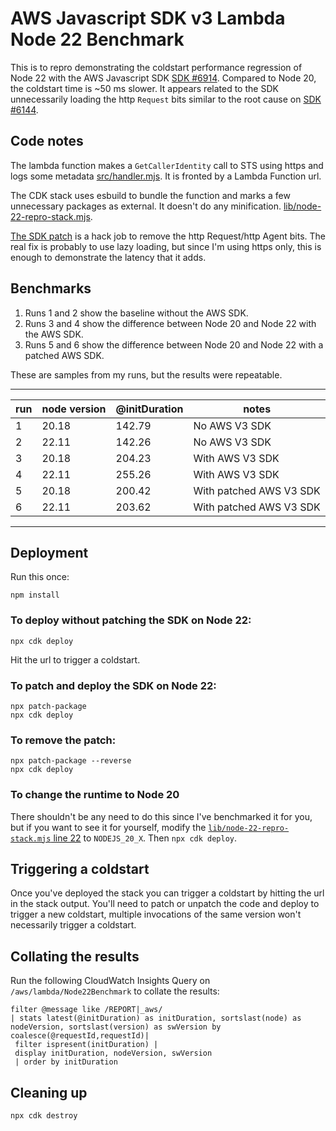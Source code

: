 # AWS Javascript SDK v3 Lambda Node 22 Benchmark

This is to repro demonstrating the coldstart performance regression of Node 22 with the AWS Javascript SDK [SDK #6914](https://github.com/aws/aws-sdk-js-v3/issues/6914). Compared to Node 20, the coldstart time is ~50 ms slower. It appears related to the SDK unnecessarily loading the http `Request` bits similar to the root cause on [SDK #6144](https://github.com/aws/aws-sdk-js-v3/issues/6144).

## Code notes
The lambda function makes a `GetCallerIdentity` call to STS using https and logs some metadata [src/handler.mjs](src/handler.mjs).  It is fronted by a Lambda Function url.

The CDK stack uses esbuild to bundle the function and marks a few unnecessary packages as external. It doesn't do any minification. [lib/node-22-repro-stack.mjs](lib/node-22-repro-stack.mjs).

[The SDK patch](patches/@smithy+node-http-handler+4.0.3.patch) is a hack job to remove the http Request/http Agent bits. The real fix is probably to use lazy loading, but since I'm using https only, this is enough to demonstrate the latency that it adds.

## Benchmarks

1. Runs 1 and 2 show the baseline without the AWS SDK. 
2. Runs 3 and 4 show the difference between Node 20 and Node 22 with the AWS SDK. 
3. Runs 5 and 6 show the difference between Node 20 and Node 22 with a patched AWS SDK. 

These are samples from my runs, but the results were repeatable.

---
| run | node version | @initDuration | notes |
| --- | --- | --- | --- |
| 1 | 20.18 | 142.79 | No AWS V3 SDK |
| 2 | 22.11 | 142.26 | No AWS V3 SDK |
| 3 | 20.18 | 204.23 | With AWS V3 SDK |
| 4 | 22.11 | 255.26 | With AWS V3 SDK |
| 5 | 20.18 | 200.42 | With patched AWS V3 SDK |
| 6 | 22.11 | 203.62 | With patched AWS V3 SDK |
---

## Deployment

Run this once:

`npm install`

### To deploy without patching the SDK on Node 22:
`npx cdk deploy`

Hit the url to trigger a coldstart.

### To patch and deploy the SDK on Node 22:

```
npx patch-package
npx cdk deploy
```

### To remove the patch:

```
npx patch-package --reverse
npx cdk deploy
```

### To change the runtime to Node 20

There shouldn't be any need to do this since I've benchmarked it for you, but if you want to see it for yourself, modify the [`lib/node-22-repro-stack.mjs` line 22](https://github.com/perpil/node-22-lambda-latency-repro/blob/1c4a28e8533af4759049bf432aafcae41a0a8566/lib/node-22-repro-stack.mjs#L22) to `NODEJS_20_X`.  Then `npx cdk deploy`.

## Triggering a coldstart

Once you've deployed the stack you can trigger a coldstart by hitting the url in the stack output.  You'll need to patch or unpatch the code and deploy to trigger a new coldstart, multiple invocations of the same version won't necessarily trigger a coldstart.

## Collating the results
Run the following CloudWatch Insights Query on `/aws/lambda/Node22Benchmark` to collate the results:

```
filter @message like /REPORT|_aws/ 
| stats latest(@initDuration) as initDuration, sortslast(node) as nodeVersion, sortslast(version) as swVersion by coalesce(@requestId,requestId)|
 filter ispresent(initDuration) |
 display initDuration, nodeVersion, swVersion
 | order by initDuration
```

## Cleaning up

`npx cdk destroy`
